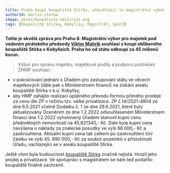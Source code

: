 ```yaml
---
title: Praha koupí koupaliště Stírka, odsouhlasil to magistrátní výbor pro majetek
authorId: martin.sterba
image: posts/koupaliste-nastirce1.png
tags: [Koupaliště Stírka, Kobylisy, Magistrát, Sport]
---
```


**Tohle je skvělá zpráva pro Prahu 8. Magistrátní výbor pro majetek pod vedením pirátského předsedy [Viktor Mahrik](https://praha.pirati.cz/lide/viktor-mahrik.html) souhlasí s koupí oblíbeného koupaliště Stírka v Kobylisích. Praha ho od státu odkoupí za 45 milionů korun.**

> Výbor pro správu majetku, majetkové podíly a podporu podnikání ZHMP souhlasí:
- v pokračování jednání s Úřadem pro zastupování státu ve věcech majetkových (dále pak s Ministerstvem financí) na získání areálu koupaliště Stírka v k.ú. Kobylisy,
- aby HMP zahájilo realizaci úplatného převodu formou přímého prodeje za cenu dle ZP v režimu tzv. velké privatizace. ZP č.14/2021-4804 ze dne 6.5.2021 včetně Dodatku č. 1 ze dne 29.6.2021, které byly aktualizovány Oceněním ze dne 1.2.2022 odsouhlaseném Ministerstvem financí dne 1.2.2022 vyhotovený Úřadem stanovil kupní cenu předmětných nemovitostí na 45.821340,- Kč. Dále byla kupní cena navýšena o náklady za znalecké posudky ve výši 68.000,- Kč a zaokrouhlena. Aktuální kupní cena tak celkem po zaokrouhlení činí částku ve výši 45. 890 000,- Kč za soubor pozemků v příslušnosti Úřadu, nacházející se v areálu koupaliště Stírka.

Ještě vloni byla budoucnost [koupaliště Stírka](https://praha8.pirati.cz/aktuality/stitky/koupaliste-stirka/) značně nejistá. Hrozil jeho prodej a privatizace. Ve spolupráci s magistrátem se nám teď  podařilo koupaliště finálně zachránit. 